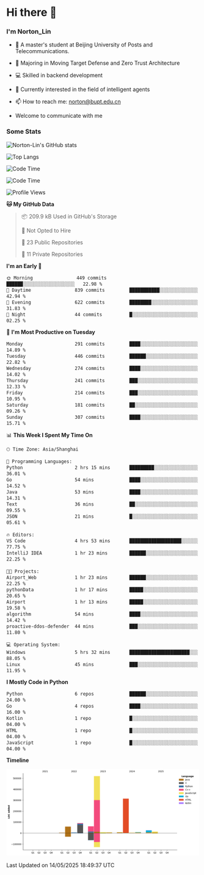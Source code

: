 
# Hi there 👋

### I'm Norton_Lin
- 🏫 A master's student at Beijing University of Posts and Telecommunications.
- 🌱 Majoring in Moving Target Defense and Zero Trust Architecture
- 💻 Skilled in backend development
- 🤖 Currently interested in the field of intelligent agents
- 📫 How to reach me: [norton@bupt.edu.cn](mailto:norton@bupt.edu.cn)

- Welcome to communicate with me

### Some Stats
![Norton-Lin's GitHub stats](https://github-readme-stats.vercel.app/api?username=Norton-Lin&count_private=true&show_icons=true&theme=radical)

![Top Langs](https://github-readme-stats.vercel.app/api/top-langs/?username=Norton-Lin&langs_count=10&layout=compact)

![Code Time](https://github-readme-stats.vercel.app/api/wakatime?username=Norton_Lin)

<!--START_SECTION:waka-->
![Code Time](http://img.shields.io/badge/Code%20Time-971%20hrs%2034%20mins-blue)

![Profile Views](http://img.shields.io/badge/Profile%20Views-0-blue)

**🐱 My GitHub Data** 

> 📦 209.9 kB Used in GitHub's Storage 
 > 
> 🚫 Not Opted to Hire
 > 
> 📜 23 Public Repositories 
 > 
> 🔑 11 Private Repositories 
 > 
**I'm an Early 🐤** 

```text
🌞 Morning                449 commits         ██████░░░░░░░░░░░░░░░░░░░   22.98 % 
🌆 Daytime                839 commits         ███████████░░░░░░░░░░░░░░   42.94 % 
🌃 Evening                622 commits         ████████░░░░░░░░░░░░░░░░░   31.83 % 
🌙 Night                  44 commits          █░░░░░░░░░░░░░░░░░░░░░░░░   02.25 % 
```
📅 **I'm Most Productive on Tuesday** 

```text
Monday                   291 commits         ████░░░░░░░░░░░░░░░░░░░░░   14.89 % 
Tuesday                  446 commits         ██████░░░░░░░░░░░░░░░░░░░   22.82 % 
Wednesday                274 commits         ████░░░░░░░░░░░░░░░░░░░░░   14.02 % 
Thursday                 241 commits         ███░░░░░░░░░░░░░░░░░░░░░░   12.33 % 
Friday                   214 commits         ███░░░░░░░░░░░░░░░░░░░░░░   10.95 % 
Saturday                 181 commits         ██░░░░░░░░░░░░░░░░░░░░░░░   09.26 % 
Sunday                   307 commits         ████░░░░░░░░░░░░░░░░░░░░░   15.71 % 
```


📊 **This Week I Spent My Time On** 

```text
🕑︎ Time Zone: Asia/Shanghai

💬 Programming Languages: 
Python                   2 hrs 15 mins       █████████░░░░░░░░░░░░░░░░   36.01 % 
Go                       54 mins             ████░░░░░░░░░░░░░░░░░░░░░   14.52 % 
Java                     53 mins             ████░░░░░░░░░░░░░░░░░░░░░   14.31 % 
Text                     36 mins             ██░░░░░░░░░░░░░░░░░░░░░░░   09.55 % 
JSON                     21 mins             █░░░░░░░░░░░░░░░░░░░░░░░░   05.61 % 

🔥 Editors: 
VS Code                  4 hrs 53 mins       ███████████████████░░░░░░   77.75 % 
IntelliJ IDEA            1 hr 23 mins        ██████░░░░░░░░░░░░░░░░░░░   22.25 % 

🐱‍💻 Projects: 
Airport_Web              1 hr 23 mins        ██████░░░░░░░░░░░░░░░░░░░   22.25 % 
pythonData               1 hr 17 mins        █████░░░░░░░░░░░░░░░░░░░░   20.65 % 
Airport                  1 hr 13 mins        █████░░░░░░░░░░░░░░░░░░░░   19.58 % 
algorithm                54 mins             ████░░░░░░░░░░░░░░░░░░░░░   14.42 % 
proactive-ddos-defender  44 mins             ███░░░░░░░░░░░░░░░░░░░░░░   11.80 % 

💻 Operating System: 
Windows                  5 hrs 32 mins       ██████████████████████░░░   88.05 % 
Linux                    45 mins             ███░░░░░░░░░░░░░░░░░░░░░░   11.95 % 
```

**I Mostly Code in Python** 

```text
Python                   6 repos             ██████░░░░░░░░░░░░░░░░░░░   24.00 % 
Go                       4 repos             ████░░░░░░░░░░░░░░░░░░░░░   16.00 % 
Kotlin                   1 repo              █░░░░░░░░░░░░░░░░░░░░░░░░   04.00 % 
HTML                     1 repo              █░░░░░░░░░░░░░░░░░░░░░░░░   04.00 % 
JavaScript               1 repo              █░░░░░░░░░░░░░░░░░░░░░░░░   04.00 % 
```



**Timeline**

![Lines of Code chart](https://raw.githubusercontent.com/Norton-Lin/Norton-Lin/main/assets/bar_graph.png)


 Last Updated on 14/05/2025 18:49:37 UTC
<!--END_SECTION:waka-->

